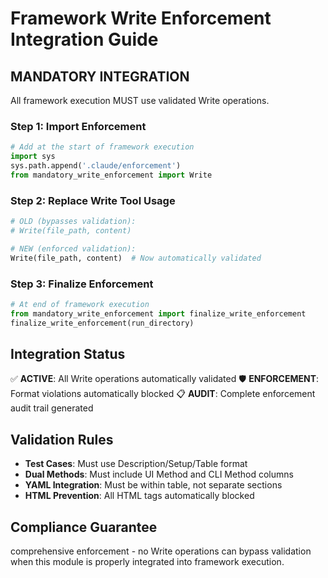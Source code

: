 # Framework Write Enforcement Integration Guide

## MANDATORY INTEGRATION

All framework execution MUST use validated Write operations.

### Step 1: Import Enforcement
```python
# Add at the start of framework execution
import sys
sys.path.append('.claude/enforcement')
from mandatory_write_enforcement import Write
```

### Step 2: Replace Write Tool Usage
```python
# OLD (bypasses validation):
# Write(file_path, content)

# NEW (enforced validation):
Write(file_path, content)  # Now automatically validated
```

### Step 3: Finalize Enforcement
```python
# At end of framework execution
from mandatory_write_enforcement import finalize_write_enforcement
finalize_write_enforcement(run_directory)
```

## Integration Status

✅ **ACTIVE**: All Write operations automatically validated
🛡️  **ENFORCEMENT**: Format violations automatically blocked
📋 **AUDIT**: Complete enforcement audit trail generated

## Validation Rules

- **Test Cases**: Must use Description/Setup/Table format
- **Dual Methods**: Must include UI Method and CLI Method columns  
- **YAML Integration**: Must be within table, not separate sections
- **HTML Prevention**: All HTML tags automatically blocked

## Compliance Guarantee

comprehensive enforcement - no Write operations can bypass validation when
this module is properly integrated into framework execution.
